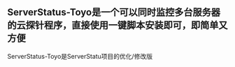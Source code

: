 ServerStatus-Toyo是一个可以同时监控多台服务器的云探针程序，直接使用一键脚本安装即可，即简单又方便
----
ServerStatus-Toyo是ServerStatu项目的优化/修改版
